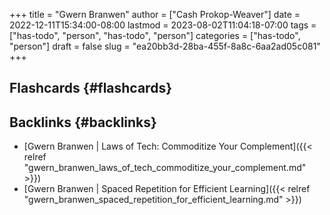 +++
title = "Gwern Branwen"
author = ["Cash Prokop-Weaver"]
date = 2022-12-11T15:34:00-08:00
lastmod = 2023-08-02T11:04:18-07:00
tags = ["has-todo", "person", "has-todo", "person"]
categories = ["has-todo", "person"]
draft = false
slug = "ea20bb3d-28ba-455f-8a8c-6aa2ad05c081"
+++

## Flashcards {#flashcards}


## Backlinks {#backlinks}

-   [Gwern Branwen | Laws of Tech: Commoditize Your Complement]({{< relref "gwern_branwen_laws_of_tech_commoditize_your_complement.md" >}})
-   [Gwern Branwen | Spaced Repetition for Efficient Learning]({{< relref "gwern_branwen_spaced_repetition_for_efficient_learning.md" >}})

